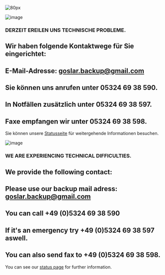 ![80px](https://user-images.githubusercontent.com/88624783/144947426-938572be-4728-4f96-9aef-e0cdf3c770b0.png)

![image](https://user-images.githubusercontent.com/88624783/144945557-367a9b1f-9223-4be2-9be7-07ebfbaa2722.png)
### DERZEIT EREILEN UNS TECHNISCHE PROBLEME.
## Wir haben folgende Kontaktwege für Sie eingerichtet:
## E-Mail-Adresse: goslar.backup@gmail.com
## Sie können uns anrufen unter 05324 69 38 590.
## In Notfällen zusätzlich unter 05324 69 38 597.
## Faxe empfangen wir unter 05324 69 38 598.
Sie können unsere [Statusseite](https://meteorinfo.github.io/isitdown/) für weitergehende Informationen besuchen.

![image](https://user-images.githubusercontent.com/88624783/144945507-dc22409a-083f-4f30-9ae0-7ecd0a6bf7f0.png)
### WE ARE EXPERIENCING TECHNICAL DIFFICULTIES.
## We provide the following contact:
## Please use our backup mail adress: goslar.backup@gmail.com
## You can call +49 (0)5324 69 38 590
## If it's an emergency try +49 (0)5324 69 38 597 aswell.
## You can also send fax to +49 (0)5324 69 38 598.
You can see our [status page](https://pages.github.com/) for further information.
